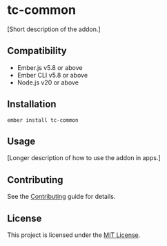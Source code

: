 # tc-common

[Short description of the addon.]

## Compatibility

- Ember.js v5.8 or above
- Ember CLI v5.8 or above
- Node.js v20 or above

## Installation

```
ember install tc-common
```

## Usage

[Longer description of how to use the addon in apps.]

## Contributing

See the [Contributing](CONTRIBUTING.md) guide for details.

## License

This project is licensed under the [MIT License](LICENSE.md).
